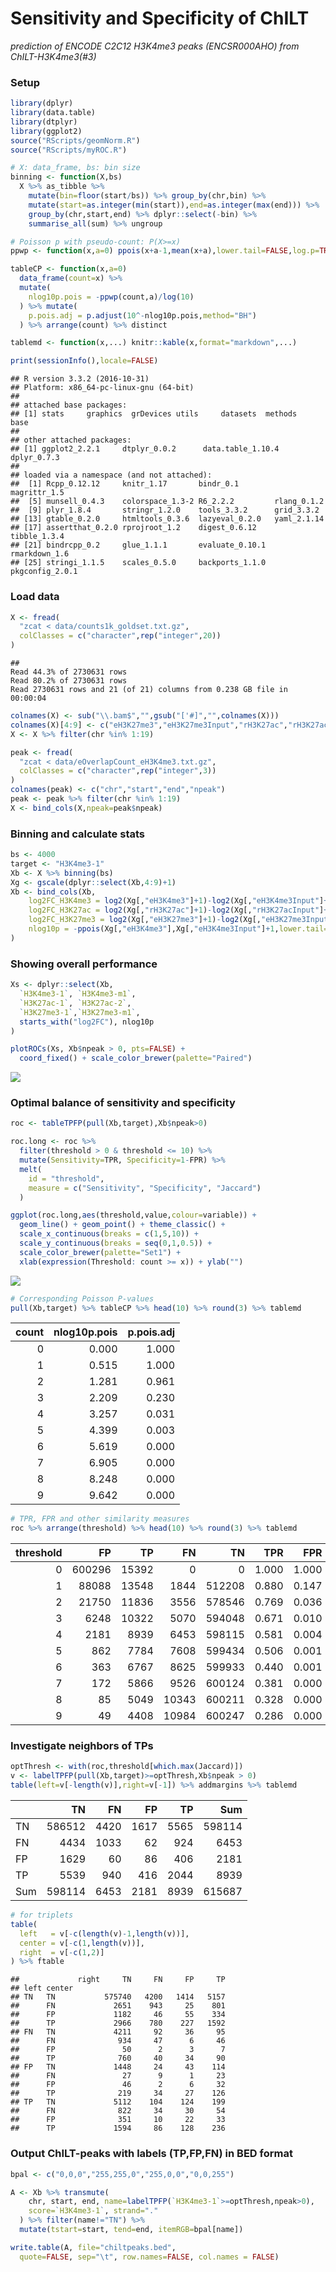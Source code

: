 # Sensitivity and Specificity of ChILT

*prediction of ENCODE C2C12 H3K4me3 peaks (ENCSR000AHO) from ChILT-H3K4me3(#3)*

### Setup


```r
library(dplyr)
library(data.table)
library(dtplyr)
library(ggplot2)
source("RScripts/geomNorm.R")
source("RScripts/myROC.R")

# X: data_frame, bs: bin size
binning <- function(X,bs)
  X %>% as_tibble %>% 
    mutate(bin=floor(start/bs)) %>% group_by(chr,bin) %>%
    mutate(start=as.integer(min(start)),end=as.integer(max(end))) %>%
    group_by(chr,start,end) %>% dplyr::select(-bin) %>%
    summarise_all(sum) %>% ungroup

# Poisson p with pseudo-count: P(X>=x)
ppwp <- function(x,a=0) ppois(x+a-1,mean(x+a),lower.tail=FALSE,log.p=TRUE)

tableCP <- function(x,a=0) 
  data_frame(count=x) %>%
  mutate(
    nlog10p.pois = -ppwp(count,a)/log(10)
  ) %>% mutate(
    p.pois.adj = p.adjust(10^-nlog10p.pois,method="BH")
  ) %>% arrange(count) %>% distinct

tablemd <- function(x,...) knitr::kable(x,format="markdown",...)
```


```r
print(sessionInfo(),locale=FALSE)
```

```
## R version 3.3.2 (2016-10-31)
## Platform: x86_64-pc-linux-gnu (64-bit)
## 
## attached base packages:
## [1] stats     graphics  grDevices utils     datasets  methods   base     
## 
## other attached packages:
## [1] ggplot2_2.2.1     dtplyr_0.0.2      data.table_1.10.4 dplyr_0.7.3      
## 
## loaded via a namespace (and not attached):
##  [1] Rcpp_0.12.12     knitr_1.17       bindr_0.1        magrittr_1.5    
##  [5] munsell_0.4.3    colorspace_1.3-2 R6_2.2.2         rlang_0.1.2     
##  [9] plyr_1.8.4       stringr_1.2.0    tools_3.3.2      grid_3.3.2      
## [13] gtable_0.2.0     htmltools_0.3.6  lazyeval_0.2.0   yaml_2.1.14     
## [17] assertthat_0.2.0 rprojroot_1.2    digest_0.6.12    tibble_1.3.4    
## [21] bindrcpp_0.2     glue_1.1.1       evaluate_0.10.1  rmarkdown_1.6   
## [25] stringi_1.1.5    scales_0.5.0     backports_1.1.0  pkgconfig_2.0.1
```

### Load data


```r
X <- fread(
  "zcat < data/counts1k_goldset.txt.gz",
  colClasses = c("character",rep("integer",20))
)
```

```
## 
Read 44.3% of 2730631 rows
Read 80.2% of 2730631 rows
Read 2730631 rows and 21 (of 21) columns from 0.238 GB file in 00:00:04
```

```r
colnames(X) <- sub("\\.bam$","",gsub("['#]","",colnames(X)))
colnames(X)[4:9] <- c("eH3K27me3","eH3K27me3Input","rH3K27ac","rH3K27acInput","eH3K4me3","eH3K4me3Input")
X <- X %>% filter(chr %in% 1:19)
```


```r
peak <- fread(
  "zcat < data/eOverlapCount_eH3K4me3.txt.gz",
  colClasses = c("character",rep("integer",3))
)
colnames(peak) <- c("chr","start","end","npeak")
peak <- peak %>% filter(chr %in% 1:19)
X <- bind_cols(X,npeak=peak$npeak)
```

### Binning and calculate stats


```r
bs <- 4000
target <- "H3K4me3-1"
Xb <- X %>% binning(bs)
Xg <- gscale(dplyr::select(Xb,4:9)+1)
Xb <- bind_cols(Xb,
    log2FC_H3K4me3 = log2(Xg[,"eH3K4me3"]+1)-log2(Xg[,"eH3K4me3Input"]+1),
    log2FC_H3K27ac = log2(Xg[,"rH3K27ac"]+1)-log2(Xg[,"rH3K27acInput"]+1),
    log2FC_H3K27me3 = log2(Xg[,"eH3K27me3"]+1)-log2(Xg[,"eH3K27me3Input"]+1),
    nlog10p = -ppois(Xg[,"eH3K4me3"],Xg[,"eH3K4me3Input"]+1,lower.tail=FALSE,log.p=TRUE)/log(10)
)
```

### Showing overall performance


```r
Xs <- dplyr::select(Xb,
  `H3K4me3-1`, `H3K4me3-m1`,
  `H3K27ac-1`, `H3K27ac-2`,
  `H3K27me3-1`,`H3K27me3-m1`,
  starts_with("log2FC"), nlog10p
)

plotROCs(Xs, Xb$npeak > 0, pts=FALSE) +
  coord_fixed() + scale_color_brewer(palette="Paired")
```

![](ChILT_sensitivity-specificity_files/figure-html/showROCs-1.png)<!-- -->

### Optimal balance of sensitivity and specificity


```r
roc <- tableTPFP(pull(Xb,target),Xb$npeak>0) 

roc.long <- roc %>% 
  filter(threshold > 0 & threshold <= 10) %>%
  mutate(Sensitivity=TPR, Specificity=1-FPR) %>% 
  melt(
    id = "threshold",
    measure = c("Sensitivity", "Specificity", "Jaccard")
  )

ggplot(roc.long,aes(threshold,value,colour=variable)) +
  geom_line() + geom_point() + theme_classic() +
  scale_x_continuous(breaks = c(1,5,10)) +
  scale_y_continuous(breaks = seq(0,1,0.5)) +
  scale_color_brewer(palette="Set1") +
  xlab(expression(Threshold: count >= x)) + ylab("")
```

![](ChILT_sensitivity-specificity_files/figure-html/byThresh-1.png)<!-- -->


```r
# Corresponding Poisson P-values
pull(Xb,target) %>% tableCP %>% head(10) %>% round(3) %>% tablemd
```



| count| nlog10p.pois| p.pois.adj|
|-----:|------------:|----------:|
|     0|        0.000|      1.000|
|     1|        0.515|      1.000|
|     2|        1.281|      0.961|
|     3|        2.209|      0.230|
|     4|        3.257|      0.031|
|     5|        4.399|      0.003|
|     6|        5.619|      0.000|
|     7|        6.905|      0.000|
|     8|        8.248|      0.000|
|     9|        9.642|      0.000|

```r
# TPR, FPR and other similarity measures
roc %>% arrange(threshold) %>% head(10) %>% round(3) %>% tablemd
```



| threshold|     FP|    TP|    FN|     TN|   TPR|   FPR|    YJ| Jaccard|
|---------:|------:|-----:|-----:|------:|-----:|-----:|-----:|-------:|
|         0| 600296| 15392|     0|      0| 1.000| 1.000| 0.000|   0.025|
|         1|  88088| 13548|  1844| 512208| 0.880| 0.147| 0.733|   0.131|
|         2|  21750| 11836|  3556| 578546| 0.769| 0.036| 0.733|   0.319|
|         3|   6248| 10322|  5070| 594048| 0.671| 0.010| 0.660|   0.477|
|         4|   2181|  8939|  6453| 598115| 0.581| 0.004| 0.577|   0.509|
|         5|    862|  7784|  7608| 599434| 0.506| 0.001| 0.504|   0.479|
|         6|    363|  6767|  8625| 599933| 0.440| 0.001| 0.439|   0.430|
|         7|    172|  5866|  9526| 600124| 0.381| 0.000| 0.381|   0.377|
|         8|     85|  5049| 10343| 600211| 0.328| 0.000| 0.328|   0.326|
|         9|     49|  4408| 10984| 600247| 0.286| 0.000| 0.286|   0.285|


### Investigate neighbors of TPs


```r
optThresh <- with(roc,threshold[which.max(Jaccard)])
v <- labelTPFP(pull(Xb,target)>=optThresh,Xb$npeak > 0)
table(left=v[-length(v)],right=v[-1]) %>% addmargins %>% tablemd
```



|    |     TN|   FN|   FP|   TP|    Sum|
|:---|------:|----:|----:|----:|------:|
|TN  | 586512| 4420| 1617| 5565| 598114|
|FN  |   4434| 1033|   62|  924|   6453|
|FP  |   1629|   60|   86|  406|   2181|
|TP  |   5539|  940|  416| 2044|   8939|
|Sum | 598114| 6453| 2181| 8939| 615687|

```r
# for triplets
table(
  left   = v[-c(length(v)-1,length(v))],
  center = v[-c(1,length(v))],
  right  = v[-c(1,2)]
) %>% ftable
```

```
##             right     TN     FN     FP     TP
## left center                                  
## TN   TN           575740   4200   1414   5157
##      FN             2651    943     25    801
##      FP             1182     46     55    334
##      TP             2966    780    227   1592
## FN   TN             4211     92     36     95
##      FN              934     47      6     46
##      FP               50      2      3      7
##      TP              760     40     34     90
## FP   TN             1448     24     43    114
##      FN               27      9      1     23
##      FP               46      2      6     32
##      TP              219     34     27    126
## TP   TN             5112    104    124    199
##      FN              822     34     30     54
##      FP              351     10     22     33
##      TP             1594     86    128    236
```

### Output ChILT-peaks with labels (TP,FP,FN) in BED format


```r
bpal <- c("0,0,0","255,255,0","255,0,0","0,0,255")

A <- Xb %>% transmute(
    chr, start, end, name=labelTPFP(`H3K4me3-1`>=optThresh,npeak>0),
    score=`H3K4me3-1`, strand="."
  ) %>% filter(name!="TN") %>% 
  mutate(tstart=start, tend=end, itemRGB=bpal[name])

write.table(A, file="chiltpeaks.bed",
  quote=FALSE, sep="\t", row.names=FALSE, col.names = FALSE)
```




